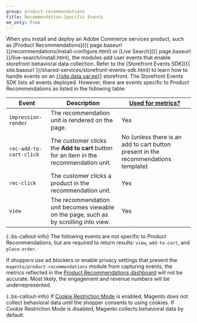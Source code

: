 ```yaml
---
group: product-recommendations
title: Recommendation-Specific Events
ee_only: True
---
```


When you install and deploy an Adobe Commerce services product, such as [Product Recommendations]({{ page.baseurl }}/recommendations/install-configure.html) or [Live Search]({{ page.baseurl }}/live-search/install.html), the modules add user events that enable storefront behavioral data collection. Refer to the [Storefront Events SDK]({{ site.baseurl }}/shared-services/storefront-events-sdk.html) to learn how to handle events on an [{{site.data.var.ee}}](https://business.adobe.com/products/magento/magento-commerce.html) storefront. The Storefront Events SDK lists all events deployed. However, there are events specific to Product Recommendations as listed in the following table:

Event | Description | [Used for metrics?](https://docs.magento.com/user-guide/marketing/recommendation-metrics.html)
--- | --- | ---
`impression-render` | The recommendation unit is rendered on the page. | Yes
`rec-add-to-cart-click` | The customer clicks the **Add to cart** button for an item in the recommendation unit. | No (unless there is an add to cart button present in the recommendations template)
`rec-click` | The customer clicks a product in the recommendation unit. | Yes
`view` | The recommendation unit becomes viewable on the page, such as by scrolling into view. | Yes

{:.bs-callout-info}
The following events are not specific to Product Recommendations, but are required to return results: `view`, `add-to-cart`, and `place-order`.

If shoppers use ad blockers or enable privacy settings that prevent the `magento/product-recommendations` module from capturing events, the metrics reflected in the [Product Recommendations dashboard](https://docs.magento.com/user-guide/marketing/product-recommendations.html#dashboard) will not be accurate. Most likely, the engagement and revenue numbers will be underrepresented.

{:.bs-callout-info}
If [Cookie Restriction Mode](https://docs.magento.com/user-guide/stores/compliance-cookie-restriction-mode.html) is enabled, Magento does not collect behavioral data until the shopper consents to using cookies. If Cookie Restriction Mode is disabled, Magento collects behavioral data by default.
